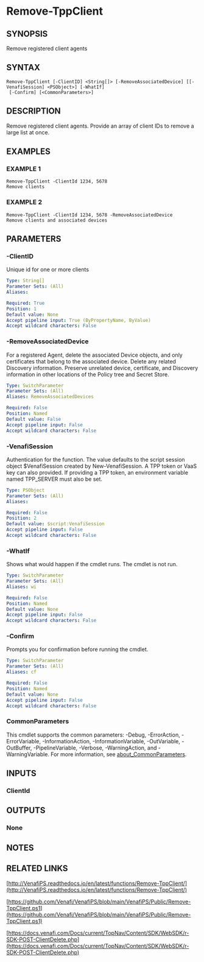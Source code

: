 # Remove-TppClient

## SYNOPSIS
Remove registered client agents

## SYNTAX

```
Remove-TppClient [-ClientID] <String[]> [-RemoveAssociatedDevice] [[-VenafiSession] <PSObject>] [-WhatIf]
 [-Confirm] [<CommonParameters>]
```

## DESCRIPTION
Remove registered client agents.
Provide an array of client IDs to remove a large list at once.

## EXAMPLES

### EXAMPLE 1
```
Remove-TppClient -ClientId 1234, 5678
Remove clients
```

### EXAMPLE 2
```
Remove-TppClient -ClientId 1234, 5678 -RemoveAssociatedDevice
Remove clients and associated devices
```

## PARAMETERS

### -ClientID
Unique id for one or more clients

```yaml
Type: String[]
Parameter Sets: (All)
Aliases:

Required: True
Position: 1
Default value: None
Accept pipeline input: True (ByPropertyName, ByValue)
Accept wildcard characters: False
```

### -RemoveAssociatedDevice
For a registered Agent, delete the associated Device objects, and only certificates that belong to the associated device.
Delete any related Discovery information.
Preserve unrelated device, certificate, and Discovery information in other locations of the Policy tree and Secret Store.

```yaml
Type: SwitchParameter
Parameter Sets: (All)
Aliases: RemoveAssociatedDevices

Required: False
Position: Named
Default value: False
Accept pipeline input: False
Accept wildcard characters: False
```

### -VenafiSession
Authentication for the function.
The value defaults to the script session object $VenafiSession created by New-VenafiSession.
A TPP token or VaaS key can also provided.
If providing a TPP token, an environment variable named TPP_SERVER must also be set.

```yaml
Type: PSObject
Parameter Sets: (All)
Aliases:

Required: False
Position: 2
Default value: $script:VenafiSession
Accept pipeline input: False
Accept wildcard characters: False
```

### -WhatIf
Shows what would happen if the cmdlet runs.
The cmdlet is not run.

```yaml
Type: SwitchParameter
Parameter Sets: (All)
Aliases: wi

Required: False
Position: Named
Default value: None
Accept pipeline input: False
Accept wildcard characters: False
```

### -Confirm
Prompts you for confirmation before running the cmdlet.

```yaml
Type: SwitchParameter
Parameter Sets: (All)
Aliases: cf

Required: False
Position: Named
Default value: None
Accept pipeline input: False
Accept wildcard characters: False
```

### CommonParameters
This cmdlet supports the common parameters: -Debug, -ErrorAction, -ErrorVariable, -InformationAction, -InformationVariable, -OutVariable, -OutBuffer, -PipelineVariable, -Verbose, -WarningAction, and -WarningVariable. For more information, see [about_CommonParameters](http://go.microsoft.com/fwlink/?LinkID=113216).

## INPUTS

### ClientId
## OUTPUTS

### None
## NOTES

## RELATED LINKS

[http://VenafiPS.readthedocs.io/en/latest/functions/Remove-TppClient/](http://VenafiPS.readthedocs.io/en/latest/functions/Remove-TppClient/)

[https://github.com/Venafi/VenafiPS/blob/main/VenafiPS/Public/Remove-TppClient.ps1](https://github.com/Venafi/VenafiPS/blob/main/VenafiPS/Public/Remove-TppClient.ps1)

[https://docs.venafi.com/Docs/current/TopNav/Content/SDK/WebSDK/r-SDK-POST-ClientDelete.php](https://docs.venafi.com/Docs/current/TopNav/Content/SDK/WebSDK/r-SDK-POST-ClientDelete.php)

